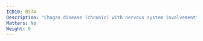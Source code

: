 ```yaml
---
ICD10: B574
Description: "Chagas disease (chronic) with nervous system involvement"
Matters: No
Weight: 0
---
```


